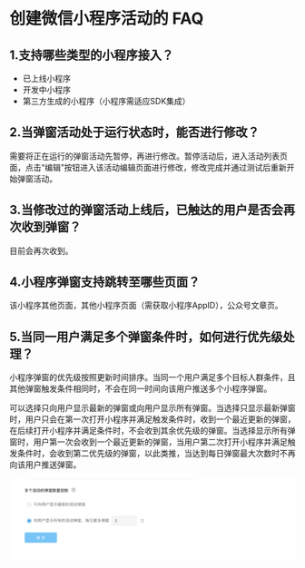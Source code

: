 # 创建微信小程序活动的 FAQ

## 1.支持哪些类型的小程序接入？

* 已上线小程序
* 开发中小程序
* 第三方生成的小程序（小程序需适应SDK集成）

## 2.当弹窗活动处于运行状态时，能否进行修改？

需要将正在运行的弹窗活动先暂停，再进行修改。暂停活动后，进入活动列表页面，点击“编辑”按钮进入该活动编辑页面进行修改，修改完成并通过测试后重新开始弹窗活动。

## 3.当修改过的弹窗活动上线后，已触达的用户是否会再次收到弹窗？

目前会再次收到。

## 4.小程序弹窗支持跳转至哪些页面？

该小程序其他页面，其他小程序页面（需获取小程序AppID），公众号文章页。

## 5.当同一用户满足多个弹窗条件时，如何进行优先级处理？

小程序弹窗的优先级按照更新时间排序。当同一个用户满足多个目标人群条件，且其他弹窗触发条件相同时，不会在同一时间向该用户推送多个小程序弹窗。

可以选择只向用户显示最新的弹窗或向用户显示所有弹窗。当选择只显示最新弹窗时，用户只会在第一次打开小程序并满足触发条件时，收到一个最近更新的弹窗，在后续打开小程序并满足条件时，不会收到其余优先级的弹窗。当选择显示所有弹窗时，用户第一次会收到一个最近更新的弹窗，当用户第二次打开小程序并满足触发条件时，会收到第二优先级的弹窗，以此类推，当达到每日弹窗最大次数时不再向该用户推送弹窗。

![&#x5F39;&#x7A97;&#x6B21;&#x6570;&#x8BBE;&#x7F6E;](../.gitbook/assets/ping-mu-kuai-zhao-20200731-xia-wu-2.34.52.png)



